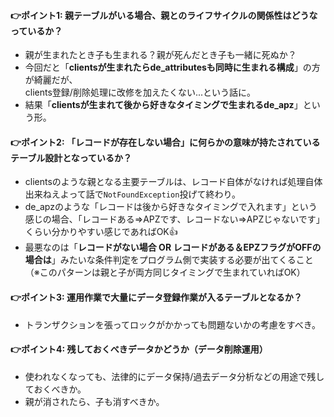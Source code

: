 #### 👉ポイント1: 親テーブルがいる場合、親とのライフサイクルの関係性はどうなっているか？
- 親が生まれたとき子も生まれる？親が死んだとき子も一緒に死ぬか？
- 今回だと「**clientsが生まれたらde_attributesも同時に生まれる構成**」の方が綺麗だが、<br>
  clients登録/削除処理に改修を加えたくない...という話に。<br>
- 結果「**clientsが生まれて後から好きなタイミングで生まれるde_apz**」という形。

#### 👉ポイント2: 「レコードが存在しない場合」に何らかの意味が持たされているテーブル設計となっているか？
- clientsのような親となる主要テーブルは、レコード自体がなければ処理自体出来ねえよって話で`NotFoundException`投げて終わり。
- de_apzのような「レコードは後から好きなタイミングで入れます」という感じの場合、「レコードある⇒APZです、レコードない⇒APZじゃないです」くらい分かりやすい感じであればOK👍
- 最悪なのは「**レコードがない場合 OR レコードがある＆EPZフラグがOFFの場合は**」みたいな条件判定をプログラム側で実装する必要が出てくること（※このパターンは親と子が両方同じタイミングで生まれていればOK）

#### 👉ポイント3: 運用作業で大量にデータ登録作業が入るテーブルとなるか？
- トランザクションを張ってロックがかかっても問題ないかの考慮をすべき。

#### 👉ポイント4: 残しておくべきデータかどうか（データ削除運用）
- 使われなくなっても、法律的にデータ保持/過去データ分析などの用途で残しておくべきか。
- 親が消されたら、子も消すべきか。


 








